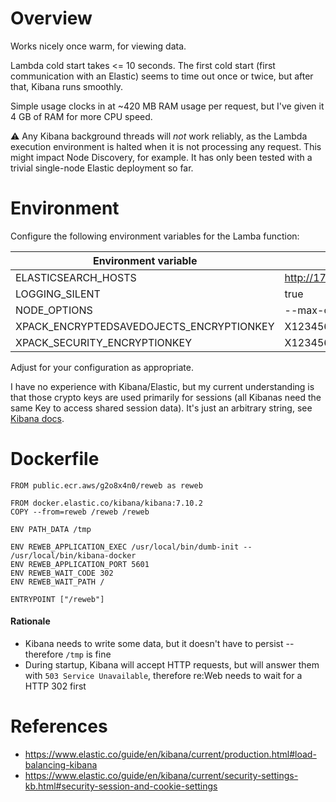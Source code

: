 # Overview

Works nicely once warm, for viewing data.

Lambda cold start takes <= 10 seconds.
The first cold start (first communication with an Elastic) seems to time out once or twice, but after that, Kibana runs smoothly.

Simple usage clocks in at ~420 MB RAM usage per request, but I've given it 4 GB of RAM for more CPU speed.

⚠️ Any Kibana background threads will *not* work reliably, as the Lambda execution environment is halted when it is not processing
any request. This might impact Node Discovery, for example. It has only been tested with a trivial single-node Elastic deployment so far.

# Environment

Configure the following environment variables for the Lamba function:

| Environment variable | Value |
| --- | --- |
| ELASTICSEARCH_HOSTS | http://172.31.28.139:9200 |
| LOGGING_SILENT | true |
| NODE_OPTIONS | --max-old-space-size=3072 |
| XPACK_ENCRYPTEDSAVEDOJECTS_ENCRYPTIONKEY | X1234567890123456789012345678901234567890 |
| XPACK_SECURITY_ENCRYPTIONKEY | X1234567890123456789012345678901234567890 |

Adjust for your configuration as appropriate.

I have no experience with Kibana/Elastic, but my current understanding is that those crypto keys are used primarily for sessions (all Kibanas need
the same Key to access shared session data). It's just an arbitrary string, see
[Kibana docs](https://www.elastic.co/guide/en/kibana/current/security-settings-kb.html#security-session-and-cookie-settings).

# Dockerfile

```
FROM public.ecr.aws/g2o8x4n0/reweb as reweb

FROM docker.elastic.co/kibana/kibana:7.10.2
COPY --from=reweb /reweb /reweb

ENV PATH_DATA /tmp  

ENV REWEB_APPLICATION_EXEC /usr/local/bin/dumb-init -- /usr/local/bin/kibana-docker
ENV REWEB_APPLICATION_PORT 5601
ENV REWEB_WAIT_CODE 302
ENV REWEB_WAIT_PATH /

ENTRYPOINT ["/reweb"]
```

#### Rationale

- Kibana needs to write some data, but it doesn't have to persist -- therefore `/tmp` is fine
- During startup, Kibana will accept HTTP requests, but will answer them with `503 Service Unavailable`, therefore re:Web needs to wait for a HTTP 302 first

# References

- https://www.elastic.co/guide/en/kibana/current/production.html#load-balancing-kibana
- https://www.elastic.co/guide/en/kibana/current/security-settings-kb.html#security-session-and-cookie-settings
